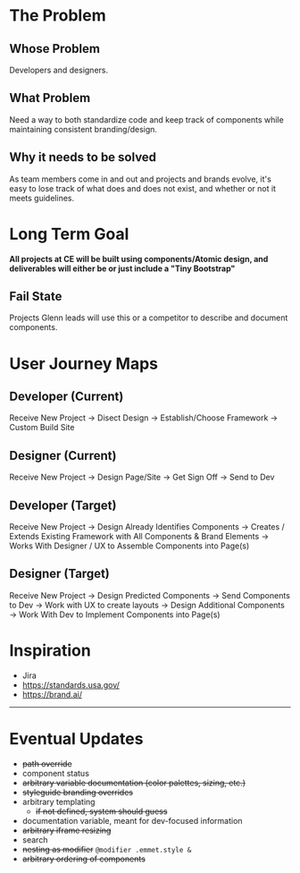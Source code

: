 # The Problem
## Whose Problem
Developers and designers.
## What Problem
Need a way to both standardize code and keep track of components while maintaining consistent branding/design.
## Why it needs to be solved
As team members come in and out and projects and brands evolve, it's easy to lose track of what does and does not exist, and whether or not it meets guidelines.

# Long Term Goal
**All projects at CE will be built using components/Atomic design, and deliverables will either be or just include a "Tiny Bootstrap"**
## Fail State
Projects Glenn leads will use this or a competitor to describe and document components.

# User Journey Maps
## Developer (Current)
Receive New Project &rarr; Disect Design &rarr; Establish/Choose Framework &rarr; Custom Build Site
## Designer (Current)
Receive New Project &rarr; Design Page/Site &rarr; Get Sign Off &rarr; Send to Dev
## Developer (Target)
Receive New Project &rarr; Design Already Identifies Components &rarr; Creates / Extends Existing Framework with All Components & Brand Elements &rarr; Works With Designer / UX to Assemble Components into Page(s)
## Designer (Target)
Receive New Project &rarr; Design Predicted Components &rarr; Send Components to Dev &rarr; Work with UX to create layouts &rarr; Design Additional Components &rarr; Work With Dev to Implement Components into Page(s)

# Inspiration
* Jira
* https://standards.usa.gov/
* https://brand.ai/

---

# Eventual Updates
* ~~path override~~
* component status
* ~~arbitrary variable documentation (color palettes, sizing, etc.)~~
* ~~styleguide branding overrides~~
* arbitrary templating
  * ~~if not defined, system should guess~~
* documentation variable, meant for dev-focused information
* ~~arbitrary iframe resizing~~
* search
* ~~nesting as modifier~~
  `@modifier .emmet.style &`
* ~~arbitrary ordering of components~~
